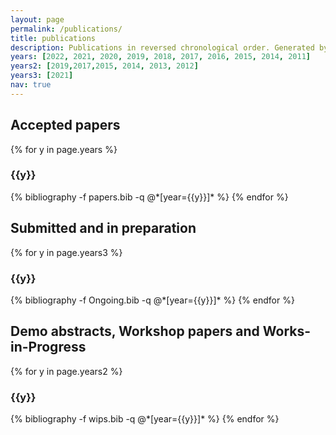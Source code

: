 ```yaml
---
layout: page
permalink: /publications/
title: publications
description: Publications in reversed chronological order. Generated by jekyll-scholar.
years: [2022, 2021, 2020, 2019, 2018, 2017, 2016, 2015, 2014, 2011]
years2: [2019,2017,2015, 2014, 2013, 2012]
years3: [2021]
nav: true
---
```


<div class="publications">


 <h2>Accepted papers</h2> 

{% for y in page.years %}
  <h3 class="year">{{y}}</h3>
  {% bibliography -f papers.bib -q @*[year={{y}}]* %}
{% endfor %}

<h2> Submitted and in preparation </h2>

{% for y in page.years3 %}
  <h3 class="year">{{y}}</h3>
  {% bibliography -f Ongoing.bib -q @*[year={{y}}]* %}
{% endfor %}

<h2> Demo abstracts, Workshop papers and Works-in-Progress </h2>

{% for y in page.years2 %}
  <h3 class="year">{{y}}</h3>
  {% bibliography -f wips.bib -q @*[year={{y}}]* %}
{% endfor %}

</div>
